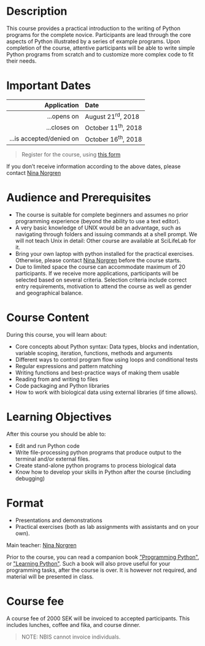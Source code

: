 # Description

This course provides a practical introduction to the writing of
Python programs for the complete novice. Participants are lead
through the core aspects of Python illustrated by a series of
example programs. Upon completion of the course, attentive
participants will be able to write simple Python programs from
scratch and to customize more complex code to fit their needs.


# Important Dates

| Application | Date |
|------------:|:-----|
| ...opens on | August 21<sup>rd</sup>, 2018 |
| ...closes on | October 11<sup>th</sup>, 2018 |
| ...is accepted/denied on | October 16<sup>th</sup>, 2018 |

> Register for the course, using
[this form](https://goo.gl/forms/53y2SxT7b91DcNh13)

If you don’t receive information according to the above dates, please
contact <a href="mailto:nina.norgren@scilifelab.se?subject=[Python HT18]
Registration">Nina Norgren</a>

# Audience and Prerequisites

* The course is suitable for complete beginners and assumes no prior
  programming experience (beyond the ability to use a text editor).
* A very basic knowledge of UNIX would be an advantage, such as
  navigating through folders and issuing commands at a shell
  prompt. We will not teach Unix in detail: Other course are available
  at SciLifeLab for it.
* Bring your own laptop with python installed for the practical
  exercises. Otherwise, please contact <a
  href="mailto:nina.norgren@scilifelab.se?subject=[Python HT18] I need a laptop">Nina Norgren</a> before the course starts.
* Due to limited space the course can accommodate maximum of 20 participants.
  If we receive more applications, participants will be selected based on
  several criteria. Selection criteria include correct entry requirements,
  motivation to attend the course as well as gender and geographical balance.

# Course Content

During this course, you will learn about:

* Core concepts about Python syntax: Data types, blocks and indentation, variable scoping, iteration, functions, methods and arguments
* Different ways to control program flow using loops and conditional tests
* Regular expressions and pattern matching
* Writing functions and best-practice ways of making them usable
* Reading from and writing to files
* Code packaging and Python libraries
* How to work with biological data using external libraries (if time allows).

# Learning Objectives

After this course you should be able to:

* Edit and run Python code
* Write file-processing python programs that produce output to the terminal and/or external files.
* Create stand-alone python programs to process biological data
* Know how to develop your skills in Python after the course (including debugging)

# Format

* Presentations and demonstrations
* Practical exercises (both as lab assignments with assistants and on your own).

Main teacher: [Nina Norgren](//nbis.se/about/staff/nina-norgren/)

Prior to the course, you can read a companion
book
["Programming Python"](//shop.oreilly.com/product/9780596158118.do),
or
["Learning Python"](//shop.oreilly.com/product/0636920028154.do). Such
a book will also prove useful for your programming tasks, after the
course is over. It is however not required, and material will be
presented in class.

# Course fee

A course fee of 2000 SEK will be invoiced to accepted participants.
This includes lunches, coffee and fika, and course dinner.

> NOTE: NBIS cannot invoice individuals.
